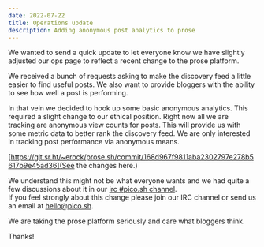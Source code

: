 ```yaml
---
date: 2022-07-22
title: Operations update
description: Adding anonymous post analytics to prose
---
```


We wanted to send a quick update to let everyone know we have slightly adjusted
our ops page to reflect a recent change to the prose platform.

We received a bunch of requests asking to make the discovery feed a little
easier to find useful posts.  We also want to provide bloggers with the ability
to see how well a post is performing.

In that vein we decided to hook up some basic anonymous analytics.  This
required a slight change to our ethical position.  Right now all we are
tracking are anonymous view counts for posts.  This will provide us with some
metric data to better rank the discovery feed.  We are only interested in tracking post 
performance via anonymous means.

[https://git.sr.ht/~erock/prose.sh/commit/168d967f9811aba2302797e278b5617b9e45ad36](See the changes here.)

We understand this might not be what everyone wants and we had quite a few
discussions about it in our [irc #pico.sh channel](irc://irc.libera.chat/#pico.sh).  
If you feel strongly about this change please join our IRC channel or send us an email at
[hello@pico.sh](mailto:hello@pico.sh).

We are taking the prose platform seriously and care what bloggers think.

Thanks!
